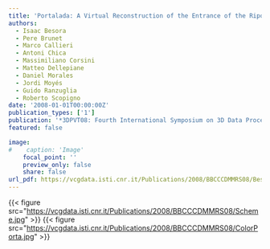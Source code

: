 ```yaml
---
title: 'Portalada: A Virtual Reconstruction of the Entrance of the Ripoll Monastery'
authors:
  - Isaac Besora
  - Pere Brunet
  - Marco Callieri
  - Antoni Chica
  - Massimiliano Corsini
  - Matteo Dellepiane
  - Daniel Morales
  - Jordi Moyés
  - Guido Ranzuglia
  - Roberto Scopigno
date: '2008-01-01T00:00:00Z'
publication_types: ['1']
publication: '*3DPVT08: Fourth International Symposium on 3D Data Processing, Visualization and Transmission*'
featured: false

image:
#    caption: 'Image'
    focal_point: ''
    preview_only: false
    share: false
url_pdf: https://vcgdata.isti.cnr.it/Publications/2008/BBCCCDMMRS08/Besora_etal_Portalada08.pdf
---
```

{{< figure src="https://vcgdata.isti.cnr.it/Publications/2008/BBCCCDMMRS08/Scheme.jpg" >}}
{{< figure src="https://vcgdata.isti.cnr.it/Publications/2008/BBCCCDMMRS08/ColorPorta.jpg" >}}
